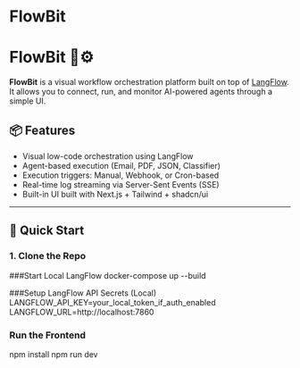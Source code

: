# FlowBit
# FlowBit 🧠⚙️

**FlowBit** is a visual workflow orchestration platform built on top of [LangFlow](https://github.com/logspace-ai/langflow). It allows you to connect, run, and monitor AI-powered agents through a simple UI.

## 📦 Features

- Visual low-code orchestration using LangFlow
- Agent-based execution (Email, PDF, JSON, Classifier)
- Execution triggers: Manual, Webhook, or Cron-based
- Real-time log streaming via Server-Sent Events (SSE)
- Built-in UI built with Next.js + Tailwind + shadcn/ui

---

## 🚀 Quick Start

### 1. Clone the Repo

###Start Local LangFlow
docker-compose up --build


###Setup LangFlow API Secrets (Local)
LANGFLOW_API_KEY=your_local_token_if_auth_enabled
LANGFLOW_URL=http://localhost:7860

### Run the Frontend
npm install
npm run dev


